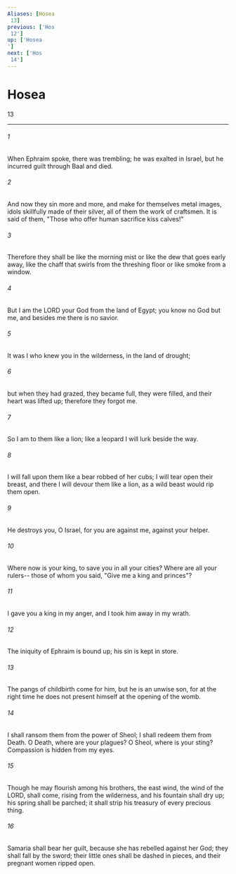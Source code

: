 ```yaml
---
Aliases: [Hosea 13]
previous: ['Hos 12']
up: ['Hosea']
next: ['Hos 14']
---
```

# Hosea 13

***
 

###### 1 
When Ephraim spoke, there was trembling;  he was exalted in Israel,  but he incurred guilt through Baal and died.   

###### 2 
And now they sin more and more,  and make for themselves metal images,  idols skillfully made of their silver,  all of them the work of craftsmen.  It is said of them,  "Those who offer human sacrifice kiss calves!"   

###### 3 
Therefore they shall be like the morning mist  or like the dew that goes early away,  like the chaff that swirls from the threshing floor  or like smoke from a window.  

###### 4 
But I am the LORD your God  from the land of Egypt;  you know no God but me,  and besides me there is no savior.   

###### 5 
It was I who knew you in the wilderness,  in the land of drought;   

###### 6 
but when they had grazed, they became full,  they were filled, and their heart was lifted up;  therefore they forgot me.   

###### 7 
So I am to them like a lion;  like a leopard I will lurk beside the way.   

###### 8 
I will fall upon them like a bear robbed of her cubs;  I will tear open their breast,  and there I will devour them like a lion,  as a wild beast would rip them open.  

###### 9 
He destroys you, O Israel,  for you are against me, against your helper.   

###### 10 
Where now is your king, to save you in all your cities?  Where are all your rulers--  those of whom you said,  "Give me a king and princes"?   

###### 11 
I gave you a king in my anger,  and I took him away in my wrath.  

###### 12 
The iniquity of Ephraim is bound up;  his sin is kept in store.   

###### 13 
The pangs of childbirth come for him,  but he is an unwise son,  for at the right time he does not present himself  at the opening of the womb.  

###### 14 
I shall ransom them from the power of Sheol;  I shall redeem them from Death.  O Death, where are your plagues?  O Sheol, where is your sting?  Compassion is hidden from my eyes.  

###### 15 
Though he may flourish among his brothers,  the east wind, the wind of the LORD, shall come,  rising from the wilderness,  and his fountain shall dry up;  his spring shall be parched;  it shall strip his treasury  of every precious thing.   

###### 16 
Samaria shall bear her guilt,  because she has rebelled against her God;  they shall fall by the sword;  their little ones shall be dashed in pieces,  and their pregnant women ripped open.

